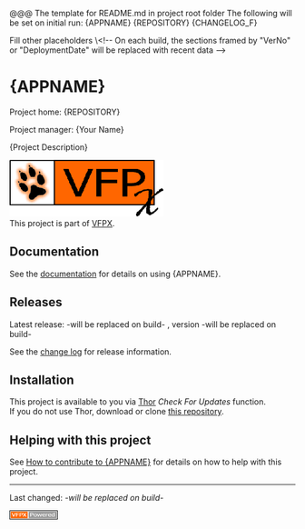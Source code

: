 @@@
The template for README.md in project root folder
The following will be set on initial run:
{APPNAME}
{REPOSITORY}
{CHANGELOG_F}

Fill other placeholders
\\\<!-- 
On each build, the sections framed by
"VerNo" or "DeploymentDate" will be replaced with recent data
-->
# {APPNAME}
Project home: {REPOSITORY}

Project manager: {Your Name}

{Project Description}

![VFPX Banner](./docs/images/vfpxbanner.gif "VFPX")   
This project is part of [VFPX](https://vfpx.github.io/).
## Documentation

See the [documentation]({CHANGELOG_F}) for details on using {APPNAME}.

## Releases

Latest release: <!--DeploymentDate--> -will be replaced on build- <!--/DeploymentDate-->,
version <!--VerNo--> -will be replaced on build- <!--/VerNo-->

See the [change log](docs/ChangeLog.md) for release information.

## Installation

This project is available to you via [Thor](https://github.com/VFPX/Thor) *Check For Updates* function.  
If you do not use Thor, download or clone [this repository]({REPOSITORY}).


## Helping with this project

See [How to contribute to {APPNAME}](.github/CONTRIBUTING.md) for details on how to help with this project.

----
Last changed: _<!--DeploymentDate--> -will be replaced on build- <!--/DeploymentDate-->_   

![powered by VFPX](./docs/images/vfpxpoweredby_alternative.gif "powered by VFPX")